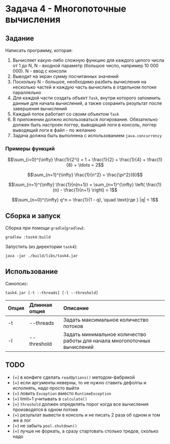 # Задача 4 - Многопоточные вычисления

## Задание

Написать программу, которая:

1. Вычисляет какую-либо сложную функцию для каждого целого числа от 1 до N, N - входной параметр (большое число,
   например 10 000 000). N - ввод с консоли
2. Выводит на экран сумму посчитанных значений
3. Поскольку N - большое, необходимо разбить вычисления на несколько частей и каждую часть вычислить в отдельном
   потоке параллельно
4. Для каждой части создать объект `Task`, внутри которого запомнить данные для начала вычислений, а также сохранить
   результат после завершения вычислений
5. Каждый поток работает со своим объектом `Task`
6. В приложении должно использоваться логирование. Обязательно должен быть настроен логгер, выводящий логи в консоль,
   логгер выводящий логи в файл - по желанию
7. Задача должна быть выполнена с использованием `java.concurrency`

### Примеры функций

$$\sum_{i=0}^{\infty} \frac{1}{2^i} = 1 + \frac{1}{2} + \frac{1}{4} + \frac{1}{8} + \ldots = 2$$

$$\sum_{n=1}^{\infty} \frac{1}{n^2} = \frac{\pi^2}{6}$$

$$\sum_{n=1}^{\infty} \frac{1}{n(n+1)} = \sum_{n=1}^{\infty} \left( \frac{1}{n} - \frac{1}{n+1} \right) = 1$$

$$\sum_{n=0}^{\infty} q^n = \frac{1}{1 - q}, \quad \text{где } |q| < 1$$

## Сборка и запуск

Сборка при помощи `gradle`(`gradlew`):

```shell
gradlew :task4:build
```

Запустить (из директории `task4`):

```shell
java -jar ./build/libs/task4.jar
```

## Использование

Синопсис:

```shell
task4.jar [-t --threads] [-l --threshold]
```

| Опция | Длинная опция | Описание                                                                 |
|:------|:--------------|:-------------------------------------------------------------------------|
| -t    | --threads     | Задать максимальное количество потоков                                   |
| -l    | --threshold   | Задать минимальное количество работы для начала многопоточных вычислений |

## TODO

- (+) в конфиге сделать `readOptions()` методом-фабрикой
- (+) если аргументы неверны, то не нужно ставить дефолты и исполнять, надо просто выйти
- (+) ловить `Exception` вместо `RuntimeException`
- (+) limit+1 учитывать в `calculate()`
- (+) `threshold` должен определять порог когда все вычисления производятся в одном потоке
- (+) результат вывести в консоль и не писать 2 раза об одном и том же в лог
- (+) не забыть `pool.shutdown()`
- (+) лучше не форкать, а сразу стартовать столько тредов, сколько надо